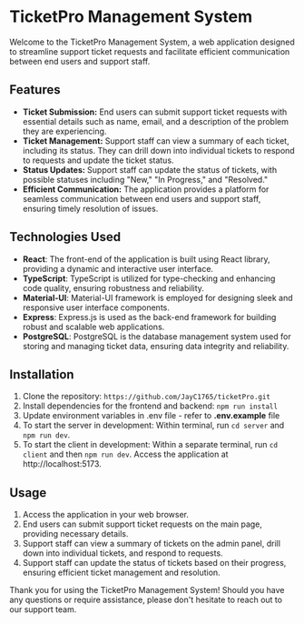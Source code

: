 # TicketPro Management System

Welcome to the TicketPro Management System, a web application designed to streamline support ticket requests and facilitate efficient communication between end users and support staff.

## Features

- **Ticket Submission:** End users can submit support ticket requests with essential details such as name, email, and a description of the problem they are experiencing.
- **Ticket Management:** Support staff can view a summary of each ticket, including its status. They can drill down into individual tickets to respond to requests and update the ticket status.
- **Status Updates:** Support staff can update the status of tickets, with possible statuses including "New," "In Progress," and "Resolved."
- **Efficient Communication:** The application provides a platform for seamless communication between end users and support staff, ensuring timely resolution of issues.

## Technologies Used

- **React**: The front-end of the application is built using React library, providing a dynamic and interactive user interface.
- **TypeScript**: TypeScript is utilized for type-checking and enhancing code quality, ensuring robustness and reliability.
- **Material-UI**: Material-UI framework is employed for designing sleek and responsive user interface components.
- **Express**: Express.js is used as the back-end framework for building robust and scalable web applications.
- **PostgreSQL**: PostgreSQL is the database management system used for storing and managing ticket data, ensuring data integrity and reliability.

## Installation

1. Clone the repository: `https://github.com/JayC1765/ticketPro.git`
2. Install dependencies for the frontend and backend: `npm run install`
3. Update environment variables in .env file - refer to **.env.example** file
4. To start the server in development: Within terminal, run `cd server` and `npm run dev`.
5. To start the client in development: Within a separate terminal, run `cd client` and then `npm run dev`. Access the application at http://localhost:5173.

## Usage

1. Access the application in your web browser.
2. End users can submit support ticket requests on the main page, providing necessary details.
3. Support staff can view a summary of tickets on the admin panel, drill down into individual tickets, and respond to requests.
4. Support staff can update the status of tickets based on their progress, ensuring efficient ticket management and resolution.

Thank you for using the TicketPro Management System! Should you have any questions or require assistance, please don't hesitate to reach out to our support team.

